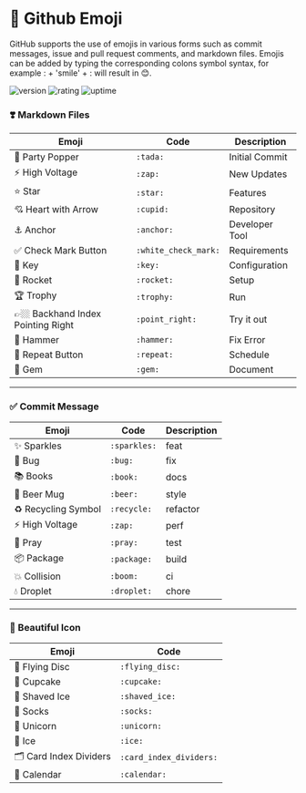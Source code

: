 # 🎉 Github Emoji
GitHub supports the use of emojis in various forms such as commit messages, issue and pull request comments, and markdown files. Emojis can be added by typing the corresponding colons symbol syntax, for example : + 'smile' + : will result in 😊.

![version](https://img.shields.io/badge/version-1.0-blue)
![rating](https://img.shields.io/badge/rating-★★★★★-yellow)
![uptime](https://img.shields.io/badge/uptime-100%25-brightgreen)

### ❣️ Markdown Files

| Emoji | Code | Description |
| --- | --- | --- |
| 🎉 Party Popper                   | `:tada:`              | Initial Commit    |
| ⚡ High Voltage                   | `:zap:`               | New Updates       |
| ⭐ Star                           | `:star:`              | Features          |
| 💘 Heart with Arrow               | `:cupid:`             | Repository        |
| ⚓ Anchor                         | `:anchor:`            | Developer Tool    |
| ✅ Check Mark Button              | `:white_check_mark:`  | Requirements      |
| 🔑 Key                            | `:key:`               | Configuration     |
| 🚀 Rocket                         | `:rocket:`            | Setup             |
| 🏆 Trophy                         | `:trophy:`            | Run               |
| 👉🏼 Backhand Index Pointing Right  | `:point_right:`       | Try it out        |
| 🔨 Hammer                         | `:hammer:`            | Fix Error         |
| 🔁 Repeat Button                  | `:repeat:`            | Schedule          |
| 💎 Gem                            | `:gem:`               | Document          |
___

### ✅ Commit Message

| Emoji | Code | Description |
| --- | --- | --- |
| ✨ Sparkles           | `:sparkles:`  | feat     |
| 🐛 Bug                | `:bug:`       | fix      |
| 📚 Books              | `:book:`      | docs     |
| 🍺 Beer Mug           | `:beer:`      | style    |
| ♻️ Recycling Symbol   | `:recycle:`   | refactor |
| ⚡ High Voltage       | `:zap:`       | perf     |
| 🙏 Pray               | `:pray:`      | test     |
| 📦 Package            | `:package:`   | build    |
| 💥 Collision          | `:boom:`      | ci       |
| 💧 Droplet            | `:droplet:`   | chore    |
___

### 💓 Beautiful Icon

| Emoji | Code |
| --- | --- |
| 🥏 Flying Disc                    | `:flying_disc:`           |
| 🧁 Cupcake                        | `:cupcake:`               |
| 🍧 Shaved Ice                     | `:shaved_ice:`            |
| 🧦 Socks                          | `:socks:`                 |
| 🦄 Unicorn                        | `:unicorn:`               |
| 🧊 Ice                            | `:ice:`                   |
| 🗂️ Card Index Dividers            | `:card_index_dividers:`   |
| 📅 Calendar                       | `:calendar:`              |